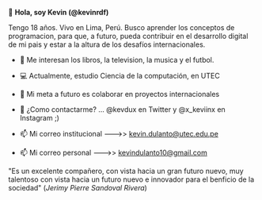 👋 **Hola, soy Kevin (@kevinrdf)**

Tengo 18 años. Vivo en Lima, Perú. Busco aprender los conceptos de programacion, para que, a futuro, pueda contribuir en el desarrollo digital de mi pais y estar a la altura de los desafíos internacionales.

- 👀 Me interesan los libros, la television, la musica y el futbol.
- 💻 Actualmente, estudio Ciencia de la computación, en UTEC
- 💞️ Mi meta a futuro es colaborar en proyectos internacionales
- 📱 ¿Como contactarme? ...
@kevdux en Twitter y @x_keviinx en Instagram ;) 

- 📫 Mi correo institucional --->> kevin.dulanto@utec.edu.pe

- 📫 Mi correo personal --->> kevindulanto10@gmail.com

<!---
kevinrdf/kevinrdf is a ✨ special ✨ repository because its `README.md` (this file) appears on your GitHub profile.
You can click the Preview link to take a look at your change
--->

"Es un excelente compañero, con vista hacia un gran futuro nuevo, muy talentoso con vista hacia un futuro nuevo e innovador para el benficio de la sociedad"
(*Jerimy Pierre Sandoval Rivera*)
